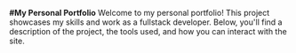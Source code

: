 **#My Personal Portfolio**
Welcome to my personal portfolio! This project showcases my skills and work as a fullstack developer. Below, you'll find a description of the project, the tools used, and how you can interact with the site.

